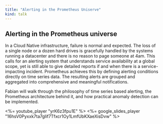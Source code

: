 ```yaml
---
title: "Alerting in the Prometheus Uniserve"
kind: talk
---
```


## Alerting in the Prometheus universe

In a Cloud Native infrastructure, failure is normal and expected. The loss of a
single node or a dozen hard drives is gracefully handled by the systems running
a datacenter and there is no reason to page someone at 4am.
This calls for an alerting system that understands service availability at a global
scope, yet is still able to give detailed reports if and when there is a service-impacting
incident. Prometheus achieves this by defining alerting conditions directly on time
series data. The resulting alerts are grouped and aggregated into comprehensive and
meaningful notifications.

Fabian will walk through the philosophy of time series based alerting, the Prometheus
architecture behind it, and how practical anomaly detection can be implemented.

<%= youtube_player "yrK6z3fpu1E" %>
<%= google_slides_player "16hsV0Pyxxk7ta7gIif7Tfxcr1Oy1LmfUbKXaeXisDvw" %>

